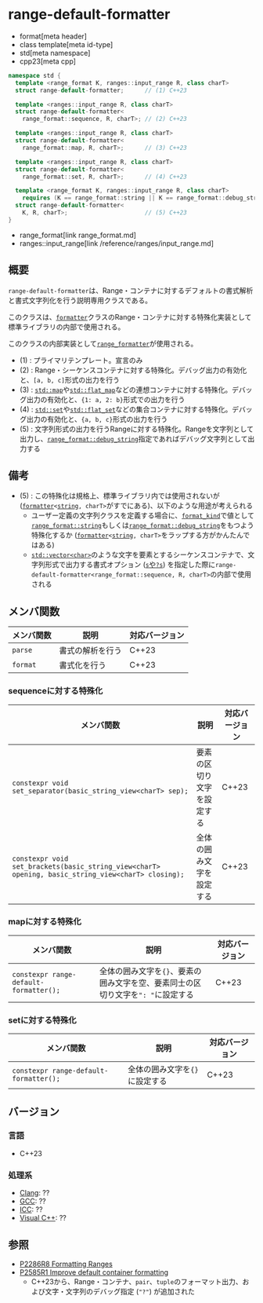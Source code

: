 # range-default-formatter
* format[meta header]
* class template[meta id-type]
* std[meta namespace]
* cpp23[meta cpp]

```cpp
namespace std {
  template <range_format K, ranges::input_range R, class charT>
  struct range-default-formatter;      // (1) C++23

  template <ranges::input_range R, class charT>
  struct range-default-formatter<
    range_format::sequence, R, charT>; // (2) C++23

  template <ranges::input_range R, class charT>
  struct range-default-formatter<
    range_format::map, R, charT>;      // (3) C++23

  template <ranges::input_range R, class charT>
  struct range-default-formatter<
    range_format::set, R, charT>;      // (4) C++23

  template <range_format K, ranges::input_range R, class charT>
    requires (K == range_format::string || K == range_format::debug_string)
  struct range-default-formatter<
    K, R, charT>;                      // (5) C++23
}
```
* range_format[link range_format.md]
* ranges::input_range[link /reference/ranges/input_range.md]

## 概要
`range-default-formatter`は、Range・コンテナに対するデフォルトの書式解析と書式文字列化を行う説明専用クラスである。

このクラスは、[`formatter`](formatter.md)クラスのRange・コンテナに対する特殊化実装として標準ライブラリの内部で使用される。

このクラスの内部実装として[`range_formatter`](range_formatter.md)が使用される。


- (1) : プライマリテンプレート。宣言のみ
- (2) : Range・シーケンスコンテナに対する特殊化。デバッグ出力の有効化と、`[a, b, c]`形式の出力を行う
- (3) : [`std::map`](/reference/map/map.md)や[`std::flat_map`](/reference/flat_map/flat_map.md)などの連想コンテナに対する特殊化。デバッグ出力の有効化と、`{1: a, 2: b}`形式での出力を行う
- (4) : [`std::set`](/reference/set/set.md)や[`std::flat_set`](/reference/flat_set/flat_set.md)などの集合コンテナに対する特殊化。デバッグ出力の有効化と、`{a, b, c}`形式の出力を行う
- (5) : 文字列形式の出力を行うRangeに対する特殊化。Rangeを文字列として出力し、[`range_format::debug_string`](range_format.md)指定であればデバッグ文字列として出力する


## 備考
- (5) : この特殊化は規格上、標準ライブラリ内では使用されないが ([`formatter`](formatter.md)`<`[`string`](/reference/string/basic_string.md)`, charT>`がすでにある)、以下のような用途が考えられる
    - ユーザー定義の文字列クラスを定義する場合に、[`format_kind`](format_kind.md)で値として[`range_format::string`](range_format.md)もしくは[`range_format::debug_string`](range_format.md)をもつよう特殊化するか ([`formatter`](formatter.md)`<`[`string`](/reference/string/basic_string.md)`, charT>`をラップする方がかんたんではある)
    - [`std::vector<char>`](/reference/vector/vector.md)のような文字を要素とするシーケンスコンテナで、文字列形式で出力する書式オプション ([`s`や`?s`](format.md#range-format-options)) を指定した際に`range-default-formatter<range_format::sequence, R, charT>`の内部で使用される


## メンバ関数

| メンバ関数 | 説明 | 対応バージョン |
|------------|------|----------------|
| `parse`    | 書式の解析を行う | C++23 |
| `format`   | 書式化を行う | C++23 |


### sequenceに対する特殊化

| メンバ関数 | 説明 | 対応バージョン |
|------------|------|----------------|
| `constexpr void set_separator(basic_string_view<charT> sep);` | 要素の区切り文字を設定する | C++23 |
| `constexpr void set_brackets(basic_string_view<charT> opening, basic_string_view<charT> closing);` | 全体の囲み文字を設定する | C++23 |


### mapに対する特殊化

| メンバ関数 | 説明 | 対応バージョン |
|------------|------|----------------|
| `constexpr range-default-formatter();` | 全体の囲み文字を`{}`、要素の囲み文字を空、要素同士の区切り文字を`": "`に設定する | C++23 |

### setに対する特殊化

| メンバ関数 | 説明 | 対応バージョン |
|------------|------|----------------|
| `constexpr range-default-formatter();` | 全体の囲み文字を`{}`に設定する | C++23 |


## バージョン
### 言語
- C++23

### 処理系
- [Clang](/implementation.md#clang): ??
- [GCC](/implementation.md#gcc): ??
- [ICC](/implementation.md#icc): ??
- [Visual C++](/implementation.md#visual_cpp): ??


## 参照
- [P2286R8 Formatting Ranges](https://www.open-std.org/jtc1/sc22/wg21/docs/papers/2022/p2286r8.html)
- [P2585R1 Improve default container formatting](https://www.open-std.org/jtc1/sc22/wg21/docs/papers/2022/p2585r1.html)
    - C++23から、Range・コンテナ、`pair`、`tuple`のフォーマット出力、および文字・文字列のデバッグ指定 (`"?"`) が追加された
